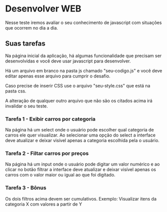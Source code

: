 # Desenvolver WEB
Nesse teste iremos avaliar o seu conhecimento de javascript com situações que ocorrem no dia a dia.

## Suas tarefas
Na página inicial da aplicação, há algumas funcionalidade que precisam ser desenvolvidas e você deve usar javascript para desenvolver.

Há um arquivo em branco na pasta js chamado "seu-codigo.js" e você deve editar apenas esse arquivo para cumprir o desafio.

Caso precise de inserir CSS use o arquivo "seu-style.css" que está na pasta css.

A alteração de qualquer outro arquivo que não são os citados acima irá invalidar o seu teste.

### Tarefa 1 - Exibir carros por categoria
Na página há um select onde o usuário pode escolher qual categoria de carros ele quer visualizar. Ao selecionar uma opção do select a interface deve atualizar e deixar visível apenas a categoria escolhida pela o usuário.

### Tarefa 2 - Filtar carros por preços
Na página há um input onde o usuário pode digitar um valor numérico e ao clicar no botão filtrar a interface deve atualizar e deixar visível apenas os carros com o valor maior ou igual ao que foi digitado.

### Tarefa 3 - Bônus
Os dois filtros acima devem ser cumulativos. 
Exemplo: Visualizar itens da categoria X com valores a partir de Y
